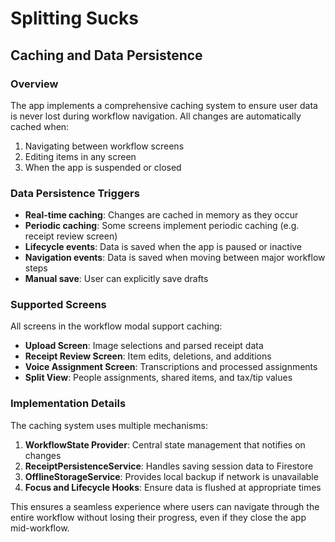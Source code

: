 # Splitting Sucks

## Caching and Data Persistence

### Overview

The app implements a comprehensive caching system to ensure user data is never lost during workflow navigation. All changes are automatically cached when:

1. Navigating between workflow screens
2. Editing items in any screen
3. When the app is suspended or closed 

### Data Persistence Triggers

- **Real-time caching**: Changes are cached in memory as they occur
- **Periodic caching**: Some screens implement periodic caching (e.g. receipt review screen)
- **Lifecycle events**: Data is saved when the app is paused or inactive
- **Navigation events**: Data is saved when moving between major workflow steps
- **Manual save**: User can explicitly save drafts

### Supported Screens

All screens in the workflow modal support caching:

- **Upload Screen**: Image selections and parsed receipt data
- **Receipt Review Screen**: Item edits, deletions, and additions
- **Voice Assignment Screen**: Transcriptions and processed assignments 
- **Split View**: People assignments, shared items, and tax/tip values

### Implementation Details

The caching system uses multiple mechanisms:

1. **WorkflowState Provider**: Central state management that notifies on changes
2. **ReceiptPersistenceService**: Handles saving session data to Firestore
3. **OfflineStorageService**: Provides local backup if network is unavailable
4. **Focus and Lifecycle Hooks**: Ensure data is flushed at appropriate times

This ensures a seamless experience where users can navigate through the entire workflow without losing their progress, even if they close the app mid-workflow. 